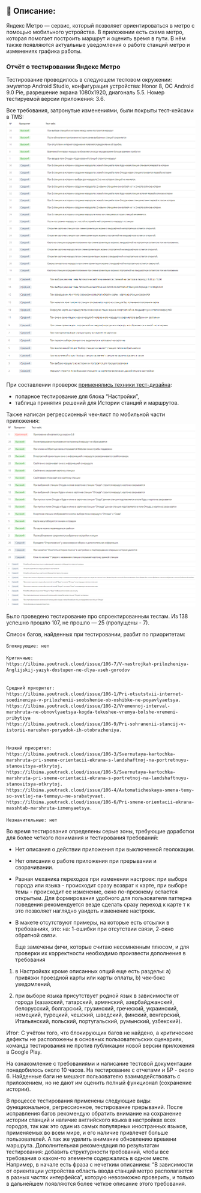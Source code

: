 ﻿## :bookmark_tabs: Описание:

Яндекс Метро — сервис, который позволяет ориентироваться в метро с помощью мобильного устройства. В приложении есть схема метро, которая помогает построить маршрут и оценить время в пути. В нём также появляются актуальные уведомления о работе станций метро и изменениях графика работы.


### Отчёт о тестировании Яндекс Метро
Тестирование проводилось в следующем тестовом окружении: эмулятор Android Studio, конфигурация устройства: Honor 8, ОС Android 9.0 Pie, разрешение экрана 1080х1920, диагональ 5.5. Номер тестируемой версии приложения: 3.6.

   Все требования, затронутые изменениями, были покрыты тест-кейсами в TMS:
![Alt-текст](https://github.com/Ilbina/Ilbina/blob/main/%D0%9F%D0%BE%D1%80%D1%82%D1%84%D0%BE%D0%BB%D0%B8%D0%BE%20%D0%98%D0%BD%D0%B6%D0%B5%D0%BD%D0%B5%D1%80%20%D0%BF%D0%BE%20%D1%82%D0%B5%D1%81%D1%82%D0%B8%D1%80%D0%BE%D0%B2%D0%B0%D0%BD%D0%B8%D1%8E/%D0%9F%D1%80%D0%B8%D0%BB%D0%BE%D0%B6%D0%B5%D0%BD%D0%B8%D0%B5%20%D0%AF%D0%BD%D0%B4%D0%B5%D0%BA%D1%81%20%D0%9C%D0%B5%D1%82%D1%80%D0%BE%203.6/%D0%A2%D0%B5%D1%81%D1%82-%D0%BA%D0%B5%D0%B9%D1%81%D1%8B%201.png)
![Alt-текст](https://github.com/Ilbina/Ilbina/blob/main/%D0%9F%D0%BE%D1%80%D1%82%D1%84%D0%BE%D0%BB%D0%B8%D0%BE%20%D0%98%D0%BD%D0%B6%D0%B5%D0%BD%D0%B5%D1%80%20%D0%BF%D0%BE%20%D1%82%D0%B5%D1%81%D1%82%D0%B8%D1%80%D0%BE%D0%B2%D0%B0%D0%BD%D0%B8%D1%8E/%D0%9F%D1%80%D0%B8%D0%BB%D0%BE%D0%B6%D0%B5%D0%BD%D0%B8%D0%B5%20%D0%AF%D0%BD%D0%B4%D0%B5%D0%BA%D1%81%20%D0%9C%D0%B5%D1%82%D1%80%D0%BE%203.6/%D0%A2%D0%B5%D1%81%D1%82-%D0%BA%D0%B5%D0%B9%D1%81%D1%8B%202.png)

   При составлении проверок [применялись техники тест-дизайна](https://docs.google.com/spreadsheets/d/1OljQnusWyTvZgFEFz3aNLnnI-n3uFTqvAf4kCURWWfc/edit?usp=drive_link):
- попарное тестирование для блока “Настройки”,
- таблица принятия решений для Истории станций и маршрутов.

Также написан регрессионный чек-лист по мобильной части приложения:
![Alt-текст](https://github.com/Ilbina/Ilbina/blob/main/%D0%9F%D0%BE%D1%80%D1%82%D1%84%D0%BE%D0%BB%D0%B8%D0%BE%20%D0%98%D0%BD%D0%B6%D0%B5%D0%BD%D0%B5%D1%80%20%D0%BF%D0%BE%20%D1%82%D0%B5%D1%81%D1%82%D0%B8%D1%80%D0%BE%D0%B2%D0%B0%D0%BD%D0%B8%D1%8E/%D0%9F%D1%80%D0%B8%D0%BB%D0%BE%D0%B6%D0%B5%D0%BD%D0%B8%D0%B5%20%D0%AF%D0%BD%D0%B4%D0%B5%D0%BA%D1%81%20%D0%9C%D0%B5%D1%82%D1%80%D0%BE%203.6/%D0%A7%D0%B5%D0%BA-%D0%BB%D0%B8%D1%81%D1%82%201.png)
![Alt-текст](https://github.com/Ilbina/Ilbina/blob/main/%D0%9F%D0%BE%D1%80%D1%82%D1%84%D0%BE%D0%BB%D0%B8%D0%BE%20%D0%98%D0%BD%D0%B6%D0%B5%D0%BD%D0%B5%D1%80%20%D0%BF%D0%BE%20%D1%82%D0%B5%D1%81%D1%82%D0%B8%D1%80%D0%BE%D0%B2%D0%B0%D0%BD%D0%B8%D1%8E/%D0%9F%D1%80%D0%B8%D0%BB%D0%BE%D0%B6%D0%B5%D0%BD%D0%B8%D0%B5%20%D0%AF%D0%BD%D0%B4%D0%B5%D0%BA%D1%81%20%D0%9C%D0%B5%D1%82%D1%80%D0%BE%203.6/%D0%A7%D0%B5%D0%BA-%D0%BB%D0%B8%D1%81%D1%82%202.png)

Было проведено тестирование про спроектированным тестам. 
Из 138 успешно прошло 107, не прошло — 25 (пропущены - 7).

Список багов, найденных при тестировании, разбит по приоритетам:

	Блокирующие: нет

	Критичные: 
	https://ilbina.youtrack.cloud/issue/106-7/V-nastrojkah-prilozheniya-Anglijskij-yazyk-dostupen-ne-dlya-vseh-gorodov
	
	
	Средний приоритет:
	https://ilbina.youtrack.cloud/issue/106-1/Pri-otsutstvii-internet-soedineniya-v-prilozhenii-soobshenie-ob-oshibke-ne-poyavlyaetsya.	
	https://ilbina.youtrack.cloud/issue/106-2/Vremennoj-interval-marshruta-ne-obnovlyaetsya-kogda-tekushee-vremya-bolshe-vremeni-pribytiya
	https://ilbina.youtrack.cloud/issue/106-9/Pri-sohranenii-stancij-v-istorii-narushen-poryadok-ih-otobrazheniya.
	
	
	Низкий приоритет: 
	https://ilbina.youtrack.cloud/issue/106-3/Svernutaya-kartochka-marshruta-pri-smene-orientacii-ekrana-s-landshaftnoj-na-portretnuyu-stanovitsya-otkrytoj.	
	https://ilbina.youtrack.cloud/issue/106-5/Svernutaya-kartochka-marshruta-pri-smene-orientacii-ekrana-s-portretnoj-na-landshaftnuyu-stanovitsya-otkrytoj.	
	https://ilbina.youtrack.cloud/issue/106-4/Avtomaticheskaya-smena-temy-so-svetloj-na-temnuyu-ne-srabatyvaet.	
	https://ilbina.youtrack.cloud/issue/106-6/Pri-smene-orientacii-ekrana-masshtab-marshruta-izmenyaetsya.
	
	Незначительные: нет

   Во время тестирования определены серые зоны, требующие доработки для более четкого понимания и тестирования требований:
- Нет описания о действии приложения при выключенной геолокации.
- Нет описания о работе приложения при прерывании и сворачивании.
- Разная механика переходов при изменении настроек: при выборе города или языка - происходит сразу возврат к карте, при выборе темы - происходит ее изменение, окно по-прежнему остается открытым. Для формирования удобного для пользователя паттерна поведения рекомендуется везде сделать сразу переход к карте т к это позволяет наглядно увидеть изменение настроек. 
- В макете отсутствуют примеры, на которые есть отсылки в требованиях, это: на: 1-ошибки при отсутствии связи, 2-окно обратной связи.

   Еще замечены фичи, которые считаю несомненным плюсом, и для проверки их корректности необходимо произвести дополнения в требования
1) в Настройках кроме описанных опций еще есть разделы: 
a) привязки проездной карты или карты оплаты, 
b) чек-бокс уведомлений,

2) при выборе языка присутствует родной язык в зависимости от города (казахский, татарский, армянский, азербайджанский, белорусский, болгарский, грузинский, греческий, украинский, немецкий, турецкий, чешский, шведский, финский, венгерский, Итальянский, польский, португальский, румынский, узбекский).

Итог: С учётом того, что блокирующих багов не найдено, а критические дефекты не расположены в основных пользовательских сценариях, команда тестирования не против публикации новой версии приложения в Google Play.

   На ознакомление с требованиями и написание тестовой документации понадобилось около 10 часов. На тестирование с отчетами и БР - около 6. 
Найденные баги не мешают пользователю взаимодействовать с приложением, но не дают им оценить полный функционал (сохранение истории).

   В процессе тестирования применены следующие виды: функциональное, регрессионное, тестирование прерываний. После исправления багов рекомендую обратить внимание на сохранение истории станций и наличие английского языка в настройках всех городов, так как это один из самых популярных иностранных языков, применяемых во всем мире, и его наличие привлечет больше пользователей. А так же уделить внимание обновлению времени маршрута.
   Дополнительная рекомендация по результатам тестирования: добавить структурности требований, чтобы все требования о каком-то элементе содержались в одном месте. Например, в начале есть фраза с нечетким описанием: “В зависимости от ориентации устройства область ввода станций метро располагается в разных частях интерфейса”, которую невозможно проверить, и только в дальнейшем появляются более четкое описание этого требования. 

